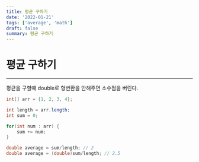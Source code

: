 ```yaml
---
title: 평균 구하기
date: '2022-01-21'
tags: ['average', 'math']
draft: false
summary: 평균 구하기
---
```


# 평균 구하기

---

평균을 구할때 double로 형변환을 안해주면
소수점을 버린다.

```java
int[] arr = {1, 2, 3, 4};

int length = arr.length;
int sum = 0;

for(int num : arr) {
    sum += num;
}

double average = sum/length; // 2
double average = (double)sum/length; // 2.5
```
